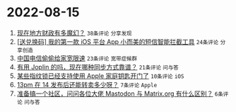 # 2022-08-15

1. [现在地方财政有多魔幻？](https://www.v2ex.com/t/872860) `38条评论` `分享发现`
1. [[送兑换码] 我的第一款 iOS 平台 App 小而美的短信智能拦截工具](https://www.v2ex.com/t/872853) `24条评论` `分享创造`
1. [中国电信偷偷给家宽限速](https://www.v2ex.com/t/872856) `23条评论` `宽带症候群`
1. [有用 Joplin 的吗，现在哪种同步方式靠谱？](https://www.v2ex.com/t/872855) `21条评论` `问与答`
1. [某些指纹锁已经支持使用 Apple 家庭钥匙开门了](https://www.v2ex.com/t/872859) `10条评论` `iOS`
1. [13pm 在 14 发布后还能转卖多少呀？](https://www.v2ex.com/t/872867) `7条评论` `Apple`
1. [准备搞一个社区，问问各位大佬 Mastodon 与 Matrix.org 有什么区别？](https://www.v2ex.com/t/872863) `6条评论` `问与答`
